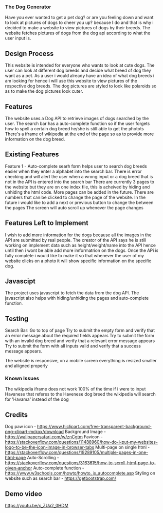 ### The Dog Generator
Have you ever wanted to get a pet dog? or are you feeling down and want to look at pictures of dogs to cheer you up? because I do and that is why i decided to make a website to view pictures of dogs by their breeds. The website fetches pictures of dogs from the dog api according to what the user input is.

## Design Process
This website is intended for everyone who wants to look at cute dogs. The user can look at different dog breeds and decide what breed of dog they want as a pet. 
As a user i would already have an idea of what dog breeds i am looking for hence i will use this website to view pictures of the respective dog breeds. The dog pictures are styled to look like polaroids so as to make the dog pictures look cuter.

## Features
The website uses a Dog API to retrieve images of dogs searched by the user.
The search bar has a auto-complete function so if the user forgets how to spell a certain dog breed he/she is still able to get the photots
There's a iframe of wikipedia at the end of the page so as to provide more information on the dog breed.
## Existing Features
Feature 1 - Auto-complete searh form helps user to search dog breeds easier when they enter a alphabet into the search bar.
There is error checking and will alert the user when a wrong input or a dog breed that is not in the API is entered into the search bar
There are currently 3 pages to the website but they are on one index file, this is acheived by hiding and unhiding the html code. More pages can be added in the future.
There are numbers that can be clicked to change the page of the website. In the future i would like to add a next or previous button to change the between the pages
The screen will auto scroll up whenever the page changes

## Features Left to Implement
I wish to add more information for the dogs because all the images in the API are submitted by real people. The creator of the API says he is still working on implement data such as height/weight/name into the API hence until then i wont be able add more imformatrion on the dogs. Once the APi is fully complete i would like to make it so that whenever the user of my website clicks on a photo it will show specific information on the specific dog.

## Javascipt 
The project uses javascript to fetch the data from the dog API. The javascript also helps with hiding/unhiding the pages and auto-complete function.
## Testing
Search Bar:
Go to top of page
Try to submit the empty form and verify that an error message about the required fields appears
Try to submit the form with an invalid dog breed and verify that a relevant error message appears
Try to submit the form with all inputs valid and verify that a success message appears.

The website is responsive, on a mobile screen everything is resized smaller and aliigned properly

### Known Issues
The wikipedia iframe does not work 100% of the time if i were to input Havanese that referes to the Havenese dog breed the wikipedia will search for 'Havama' instead of the dog



## Credits
Dog paw icon - https://www.hiclipart.com/free-transparent-background-png-clipart-mckox/download
Background Image - https://wallpapersafari.com/w/znCgtm
Favicon - https://stackoverflow.com/questions/11488960/how-do-i-put-my-websites-logo-to-be-the-icon-image-in-browser-tabs
Multi-page on single html - https://stackoverflow.com/questions/19289105/multiple-pages-in-one-html-page
Auto-Scrolling - https://stackoverflow.com/questions/3163615/how-to-scroll-html-page-to-given-anchor
Auto-complete function - https://www.w3schools.com/howto/howto_js_autocomplete.asp
Styling on website such as search bar - https://getbootstrap.com/

## Demo video
https://youtu.be/x_ZUa2_0HDM
